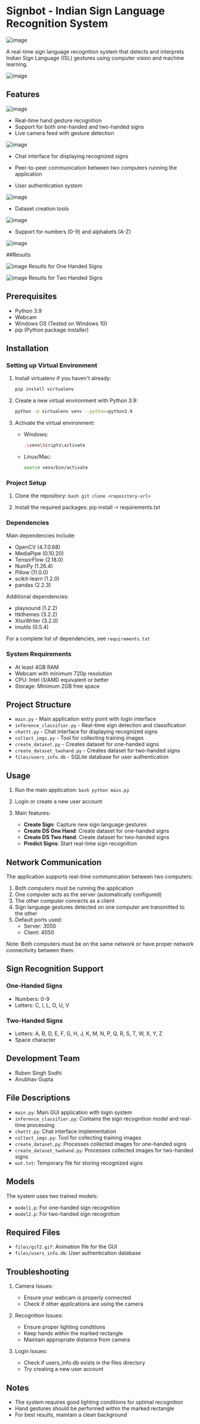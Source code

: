 # Signbot - Indian Sign Language Recognition System

![image](https://github.com/user-attachments/assets/92886a65-4d56-4cb4-850d-85050068040f)


A real-time sign language recognition system that detects and interprets Indian Sign Language (ISL) gestures using computer vision and machine learning.

![image](https://github.com/user-attachments/assets/18b8b214-85fd-4ec5-af0d-afa5d659d781)


## Features
![image](https://github.com/user-attachments/assets/ee852479-0efb-4fc0-bf5a-b0e4e94731ad)

- Real-time hand gesture recognition
- Support for both one-handed and two-handed signs
- Live camera feed with gesture detection

![image](https://github.com/user-attachments/assets/b134ca28-7c23-455f-9be0-3c08b727d8c4)

- Chat interface for displaying recognized signs




- Peer-to-peer communication between two computers running the application
- User authentication system

![image](https://github.com/user-attachments/assets/6ec01d8e-e5a3-40c8-a32a-ae79f283223d)

- Dataset creation tools

![image](https://github.com/user-attachments/assets/141119eb-0982-436a-9a40-c8e339359e36)

- Support for numbers (0-9) and alphabets (A-Z)

![image](https://github.com/user-attachments/assets/1651a988-462d-40d7-8d4f-f5a9686d0d77)

##Results

![image](https://github.com/user-attachments/assets/087da2bb-6b34-4d73-949b-748342e892cb)
Results for One Handed Signs

![image](https://github.com/user-attachments/assets/fff968ea-d02c-40cb-9773-1eb73b1bd0f9)
Results for Two Handed Signs

## Prerequisites

- Python 3.9
- Webcam
- Windows OS (Tested on Windows 10)
- pip (Python package installer)

## Installation

### Setting up Virtual Environment

1. Install virtualenv if you haven't already:
   ```bash
   pip install virtualenv
   ```

2. Create a new virtual environment with Python 3.9:
   ```bash
   python -m virtualenv venv --python=python3.9
   ```

3. Activate the virtual environment:
   - Windows:
     ```bash
     .\venv\Scripts\activate
     ```
   - Linux/Mac:
     ```bash
     source venv/bin/activate
     ```

### Project Setup

1. Clone the repository:   ```bash
   git clone <repository-url>   ```

2. Install the required packages: 
   pip install -r requirements.txt   

### Dependencies

Main dependencies include:
- OpenCV (4.7.0.68)
- MediaPipe (0.10.20)
- TensorFlow (2.18.0)
- NumPy (1.26.4)
- Pillow (11.0.0)
- scikit-learn (1.2.0)
- pandas (2.2.3)

Additional dependencies:
- playsound (1.2.2)
- ttkthemes (3.2.2)
- XlsxWriter (3.2.0)
- imutils (0.5.4)

For a complete list of dependencies, see `requirements.txt`

### System Requirements

- At least 4GB RAM
- Webcam with minimum 720p resolution
- CPU: Intel i3/AMD equivalent or better
- Storage: Minimum 2GB free space

## Project Structure

- `main.py` - Main application entry point with login interface
- `inference_classifier.py` - Real-time sign detection and classification
- `chattt.py` - Chat interface for displaying recognized signs
- `collect_imgs.py` - Tool for collecting training images
- `create_dataset.py` - Creates dataset for one-handed signs
- `create_dataset_twohand.py` - Creates dataset for two-handed signs
- `files/users_info.db` - SQLite database for user authentication

## Usage

1. Run the main application:   ```bash
   python main.py   ```

2. Login or create a new user account

3. Main features:
   - **Create Sign**: Capture new sign language gestures
   - **Create DS One Hand**: Create dataset for one-handed signs
   - **Create DS Two Hand**: Create dataset for two-handed signs
   - **Predict Signs**: Start real-time sign recognition

## Network Communication

The application supports real-time communication between two computers:

1. Both computers must be running the application
2. One computer acts as the server (automatically configured)
3. The other computer connects as a client
4. Sign language gestures detected on one computer are transmitted to the other
5. Default ports used:
   - Server: 3050
   - Client: 4050

Note: Both computers must be on the same network or have proper network connectivity between them.

## Sign Recognition Support

### One-Handed Signs
- Numbers: 0-9
- Letters: C, I, L, O, U, V

### Two-Handed Signs
- Letters: A, B, D, E, F, G, H, J, K, M, N, P, Q, R, S, T, W, X, Y, Z
- Space character

## Development Team

- Ruben Singh Sodhi
- Anubhav Gupta

## File Descriptions

- `main.py`: Main GUI application with login system
- `inference_classifier.py`: Contains the sign recognition model and real-time processing
- `chattt.py`: Chat interface implementation
- `collect_imgs.py`: Tool for collecting training images
- `create_dataset.py`: Processes collected images for one-handed signs
- `create_dataset_twohand.py`: Processes collected images for two-handed signs
- `out.txt`: Temporary file for storing recognized signs

## Models

The system uses two trained models:
- `model1.p`: For one-handed sign recognition
- `model2.p`: For two-handed sign recognition

## Required Files

- `files/gif2.gif`: Animation file for the GUI
- `files/users_info.db`: User authentication database

## Troubleshooting

1. Camera Issues:
   - Ensure your webcam is properly connected
   - Check if other applications are using the camera

2. Recognition Issues:
   - Ensure proper lighting conditions
   - Keep hands within the marked rectangle
   - Maintain appropriate distance from camera

3. Login Issues:
   - Check if users_info.db exists in the files directory
   - Try creating a new user account

## Notes

- The system requires good lighting conditions for optimal recognition
- Hand gestures should be performed within the marked rectangle
- For best results, maintain a clean background
